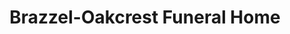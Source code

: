 ---
title: "Brazzel-Oakcrest Funeral Home"
url: /hope/brazzel-oakcrest-funeral-home/
shop: Bestattungen
---